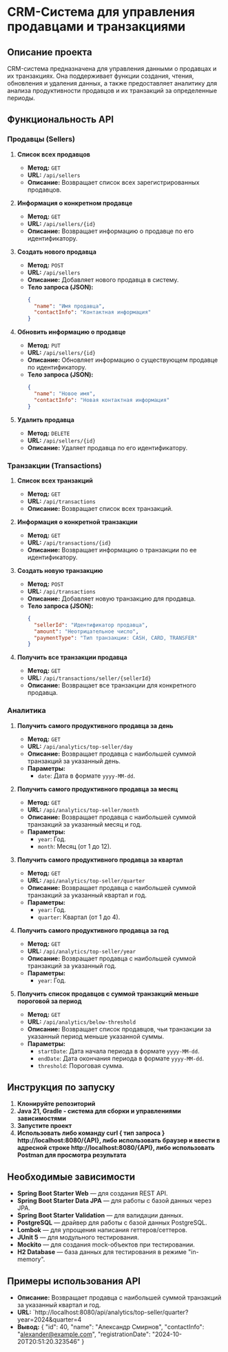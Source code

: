 # CRM-Система для управления продавцами и транзакциями

## Описание проекта

CRM-система предназначена для управления данными о продавцах и их транзакциях. Она поддерживает функции создания, чтения, обновления и удаления данных, а также предоставляет аналитику для анализа продуктивности продавцов и их транзакций за определенные периоды.

## Функциональность API

### Продавцы (Sellers)

1. **Список всех продавцов**
   - **Метод:** `GET`
   - **URL:** `/api/sellers`
   - **Описание:** Возвращает список всех зарегистрированных продавцов.

2. **Информация о конкретном продавце**
   - **Метод:** `GET`
   - **URL:** `/api/sellers/{id}`
   - **Описание:** Возвращает информацию о продавце по его идентификатору.

3. **Создать нового продавца**
   - **Метод:** `POST`
   - **URL:** `/api/sellers`
   - **Описание:** Добавляет нового продавца в систему.
   - **Тело запроса (JSON):**
     ```json
     {
       "name": "Имя продавца",
       "contactInfo": "Контактная информация"
     }
     ```
4. **Обновить информацию о продавце**
   - **Метод:** `PUT`
   - **URL:** `/api/sellers/{id}`
   - **Описание:** Обновляет информацию о существующем продавце по идентификатору.
   - **Тело запроса (JSON):**
     ```json
     {
       "name": "Новое имя",
       "contactInfo": "Новая контактная информация"
     }
     ```

5. **Удалить продавца**
   - **Метод:** `DELETE`
   - **URL:** `/api/sellers/{id}`
   - **Описание:** Удаляет продавца по его идентификатору.

### Транзакции (Transactions)

1. **Список всех транзакций**
   - **Метод:** `GET`
   - **URL:** `/api/transactions`
   - **Описание:** Возвращает список всех транзакций.

2. **Информация о конкретной транзакции**
   - **Метод:** `GET`
   - **URL:** `/api/transactions/{id}`
   - **Описание:** Возвращает информацию о транзакции по ее идентификатору.

3. **Создать новую транзакцию**
   - **Метод:** `POST`
   - **URL:** `/api/transactions`
   - **Описание:** Добавляет новую транзакцию для продавца.
   - **Тело запроса (JSON):**
     ```json
     {
       "sellerId": "Идентификатор продавца",
       "amount": "Неотрицательное число",
       "paymentType": "Тип транзакции: CASH, CARD, TRANSFER" 
     }
     ```

4. **Получить все транзакции продавца**
   - **Метод:** `GET`
   - **URL:** `/api/transactions/seller/{sellerId}`
   - **Описание:** Возвращает все транзакции для конкретного продавца.

### Аналитика

1. **Получить самого продуктивного продавца за день**
   - **Метод:** `GET`
   - **URL:** `/api/analytics/top-seller/day`
   - **Описание:** Возвращает продавца с наибольшей суммой транзакций за указанный день.
   - **Параметры:**
     - `date`: Дата в формате `yyyy-MM-dd`.

2. **Получить самого продуктивного продавца за месяц**
   - **Метод:** `GET`
   - **URL:** `/api/analytics/top-seller/month`
   - **Описание:** Возвращает продавца с наибольшей суммой транзакций за указанный месяц и год.
   - **Параметры:**
     - `year`: Год.
     - `month`: Месяц (от 1 до 12).
  
3. **Получить самого продуктивного продавца за квартал**
   - **Метод:** `GET`
   - **URL:** `/api/analytics/top-seller/quarter`
   - **Описание:** Возвращает продавца с наибольшей суммой транзакций за указанный квартал и год.
   - **Параметры:**
     - `year`: Год.
     - `quarter`: Квартал (от 1 до 4).
    
4. **Получить самого продуктивного продавца за год**
   - **Метод:** `GET`
   - **URL:** `/api/analytics/top-seller/year`
   - **Описание:** Возвращает продавца с наибольшей суммой транзакций за указанный год.
   - **Параметры:**
     - `year`: Год.

5. **Получить список продавцов с суммой транзакций меньше пороговой за период**
   - **Метод:** `GET`
   - **URL:** `/api/analytics/below-threshold`
   - **Описание:** Возвращает список продавцов, чьи транзакции за указанный период меньше указанной суммы.
   - **Параметры:**
     - `startDate`: Дата начала периода в формате `yyyy-MM-dd`.
     - `endDate`: Дата окончания периода в формате `yyyy-MM-dd`.
     - `threshold`: Пороговая сумма.

## Инструкция по запуску
1. **Клонируйте репозиторий**
2. **Java 21, Gradle - система для сборки и управлениями зависимостями**
3. **Запустите проект**
4. **Использовать либо команду curl { тип запроса } http://localhost:8080/{API}, либо использовать браузер и ввести в адресной строке http://localhost:8080/{API}, либо использовать Postman для просмотра результата**

## Необходимые зависимости
- **Spring Boot Starter Web** — для создания REST API.
- **Spring Boot Starter Data JPA** — для работы с базой данных через JPA.
- **Spring Boot Starter Validation** — для валидации данных.
- **PostgreSQL** — драйвер для работы с базой данных PostgreSQL.
- **Lombok** — для упрощения написания геттеров/сеттеров.
- **JUnit 5** — для модульного тестирования.
- **Mockito** — для создания mock-объектов при тестировании.
- **H2 Database** — база данных для тестирования в режиме "in-memory".

## Примеры использования API
- **Описание:** Возвращает продавца с наибольшей суммой транзакций за указанный квартал и год.
 - **URL:** `http://localhost:8080/api/analytics/top-seller/quarter?year=2024&quarter=4
 - **Вывод:**
   {
    "id": 40,
    "name": "Александр Смирнов",
    "contactInfo": "alexander@example.com",
    "registrationDate": "2024-10-20T20:51:20.323546"
}
   

